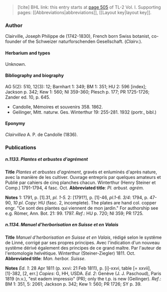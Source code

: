 > [!cite] BHL link: this entry starts at [page 505](https://www.biodiversitylibrary.org/item/103414#page/553/mode/1up) of TL-2 Vol. I.
> Supporting pages: [[Abbreviations|abbreviations]], [[Layout key|layout key]].

### Author

Clairville, Joseph Philippe de (1742-1830), French born Swiss botanist, co-founder of the Schweizer naturforschenden Gesellschaft. (*Clairv.*).

#### Herbarium and types

Unknown.

#### Bibliography and biography

AG 5(2): 510, 12(3): 12; Barnhart 1: 349; BM 1: 351; HU 2: 596 \[index\]; Jackson p. 342; Kew 1: 560; NI 359-360; Plesch p. 177; PR 1725-1726; Zander ed. 10, p. 645.
- Candolle, Mémoires et souvenirs 358. 1862.
- Geilinger, Mitt. naturw. Ges. Winterthur 19: 255-281. 1932 (portr., bibl.)

#### Eponymy

*Clairvillea* A. P. de Candolle (1836).

### Publications

##### n.1133. Plantes et arbustes d'agrément

**Title**
*Plantes et arbustes d'agrément*, gravés et enluminés d'après nature, avec la manière de les cultiver. Ouvrage entrepris par quelques amateurs et Publié par cahiers de cinq planches chacun. Winterthur (Henry Steiner et Comp.) 1791-1794, 4 fasc. Oct.
**Abbreviated title**: *Pl. arbust. agrém.*

**Notes**
1: 1791, p. \[1\].31, *pl. 1-5.*
2: \[1791?\], p. \[1\]-46, *pl.1-6.*
*3/4*: 1794, p. 47-90, *10 pl*.
*Copy*: HU (fasc. 2, incomplete). The plates are hand col. copper engr. "Ce sont des plantes qui viennent de mon jardin." For authorship see e.g. Römer, Ann. Bot. 21: 99.
1797.
*Ref*.: HU p. 720; NI 359; PR 1725.

##### n.1134. Manuel d'herborisation en Suisse et en Valais

**Title**
*Manuel d'herborisation en Suisse et en Valais*, rédigé selon le systême de Linné, corrigé par ses propres principes. Avec l'indication d'un nouveau systême dérivé également des principes de ce grand maître. Par l'auteur de l'entomologie helvétique. Winterthur (Steiner-Ziegler) 1811. Oct.
**Abbreviated title**: *Man. herbor. Suisse*.

**Notes**
*Ed. 1*: 28 Apr 1811 (p. xxvi: 21 Feb 1811), p. \[i\]-xxvi, table \[= xxvii\], \[1\]-382, \[2, err.\] *Copies*: G, HH, USDA.
*Ed. 2*: Genève (J. J. Paschoud), Paris 1819 (n.v.), "est eadem impressio" (PR); only the t.p. is new (Geilinger).
*Ref*.: BM 1: 351, 5: 2061; Jackson p. 342; Kew 1: 560; PR 1726; SY p. 39.

